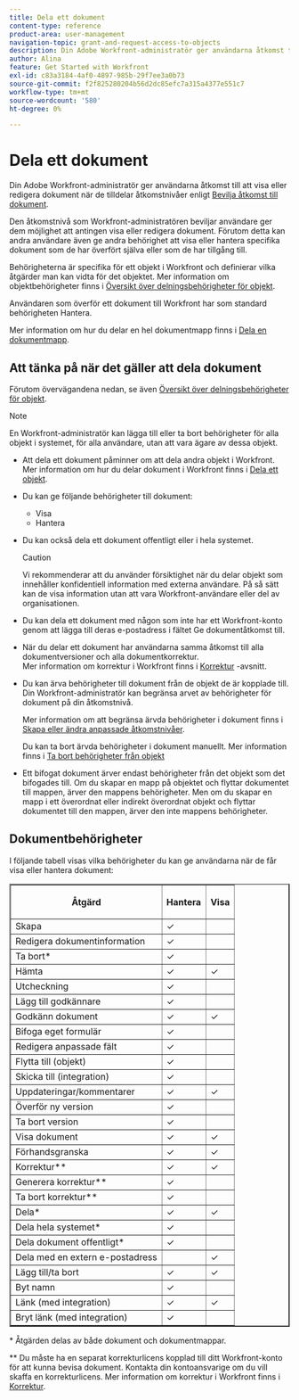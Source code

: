 ```yaml
---
title: Dela ett dokument
content-type: reference
product-area: user-management
navigation-topic: grant-and-request-access-to-objects
description: Din Adobe Workfront-administratör ger användarna åtkomst till att visa eller redigera dokument när de tilldelar åtkomstnivåer enligt Bevilja åtkomst till dokument.
author: Alina
feature: Get Started with Workfront
exl-id: c83a3184-4af0-4897-985b-29f7ee3a0b73
source-git-commit: f2f825280204b56d2dc85efc7a315a4377e551c7
workflow-type: tm+mt
source-wordcount: '580'
ht-degree: 0%

---
```


# Dela ett dokument

Din Adobe Workfront-administratör ger användarna åtkomst till att visa eller redigera dokument när de tilldelar åtkomstnivåer enligt [Bevilja åtkomst till dokument](../../administration-and-setup/add-users/configure-and-grant-access/grant-access-documents.md).

Den åtkomstnivå som Workfront-administratören beviljar användare ger dem möjlighet att antingen visa eller redigera dokument. Förutom detta kan andra användare även ge andra behörighet att visa eller hantera specifika dokument som de har överfört själva eller som de har tillgång till.

Behörigheterna är specifika för ett objekt i Workfront och definierar vilka åtgärder man kan vidta för det objektet. Mer information om objektbehörigheter finns i [Översikt över delningsbehörigheter för objekt](../../workfront-basics/grant-and-request-access-to-objects/sharing-permissions-on-objects-overview.md).

Användaren som överför ett dokument till Workfront har som standard behörigheten Hantera.

Mer information om hur du delar en hel dokumentmapp finns i [Dela en dokumentmapp](../../workfront-basics/grant-and-request-access-to-objects/share-a-document-folder.md).

## Att tänka på när det gäller att dela dokument

Förutom övervägandena nedan, se även [Översikt över delningsbehörigheter för objekt](../../workfront-basics/grant-and-request-access-to-objects/sharing-permissions-on-objects-overview.md).

>[!NOTE]
>
>En Workfront-administratör kan lägga till eller ta bort behörigheter för alla objekt i systemet, för alla användare, utan att vara ägare av dessa objekt.

* Att dela ett dokument påminner om att dela andra objekt i Workfront. Mer information om hur du delar dokument i Workfront finns i [Dela ett objekt](../../workfront-basics/grant-and-request-access-to-objects/share-an-object.md).
* Du kan ge följande behörigheter till dokument:

   * Visa
   * Hantera

* Du kan också dela ett dokument offentligt eller i hela systemet.

   >[!CAUTION]
   >
   >Vi rekommenderar att du använder försiktighet när du delar objekt som innehåller konfidentiell information med externa användare. På så sätt kan de visa information utan att vara Workfront-användare eller del av organisationen.

* Du kan dela ett dokument med någon som inte har ett Workfront-konto genom att lägga till deras e-postadress i fältet Ge dokumentåtkomst till.
* När du delar ett dokument har användarna samma åtkomst till alla dokumentversioner och alla dokumentkorrektur.\
   Mer information om korrektur i Workfront finns i [Korrektur](../../review-and-approve-work/proofing/proofing.md) -avsnitt.

* Du kan ärva behörigheter till dokument från de objekt de är kopplade till. Din Workfront-administratör kan begränsa arvet av behörigheter för dokument på din åtkomstnivå.

   Mer information om att begränsa ärvda behörigheter i dokument finns i [Skapa eller ändra anpassade åtkomstnivåer](../../administration-and-setup/add-users/configure-and-grant-access/create-modify-access-levels.md).

   Du kan ta bort ärvda behörigheter i dokument manuellt. Mer information finns i [Ta bort behörigheter från objekt](../../workfront-basics/grant-and-request-access-to-objects/remove-permissions-from-objects.md)

* Ett bifogat dokument ärver endast behörigheter från det objekt som det bifogades till. Om du skapar en mapp på objektet och flyttar dokumentet till mappen, ärver den mappens behörigheter. Men om du skapar en mapp i ett överordnat eller indirekt överordnat objekt och flyttar dokumentet till den mappen, ärver den inte mappens behörigheter.

## Dokumentbehörigheter

I följande tabell visas vilka behörigheter du kan ge användarna när de får visa eller hantera dokument:

<table border="2" cellspacing="15" cellpadding="1"> 
 <col> 
 <col> 
 <col> 
 <thead> 
  <tr> 
   <th> <p><strong>Åtgärd</strong> </p> </th> 
   <th> <p><strong>Hantera</strong> </p> </th> 
   <th> <p><strong>Visa</strong> </p> </th> 
  </tr> 
 </thead> 
 <tbody> 
  <tr> 
   <td scope="row">Skapa</td> 
   <td>✓</td> 
   <td> </td> 
  </tr> 
  <tr> 
   <td scope="row">Redigera dokumentinformation</td> 
   <td>✓</td> 
   <td> </td> 
  </tr> 
  <tr> 
   <td scope="row">Ta bort*</td> 
   <td>✓</td> 
   <td> </td> 
  </tr> 
  <tr> 
   <td scope="row">Hämta</td> 
   <td>✓</td> 
   <td>✓</td> 
  </tr> 
  <tr> 
   <td scope="row">Utcheckning</td> 
   <td>✓</td> 
   <td> </td> 
  </tr> 
  <tr> 
   <td scope="row">Lägg till godkännare</td> 
   <td>✓</td> 
   <td> </td> 
  </tr> 
  <tr> 
   <td scope="row">Godkänn dokument</td> 
   <td>✓</td> 
   <td>✓</td> 
  </tr> 
  <tr> 
   <td scope="row">Bifoga eget formulär</td> 
   <td>✓</td> 
   <td> </td> 
  </tr> 
  <tr> 
   <td scope="row">Redigera anpassade fält</td> 
   <td>✓</td> 
   <td> </td> 
  </tr> 
  <tr> 
   <td scope="row">Flytta till (objekt)</td> 
   <td>✓</td> 
   <td> </td> 
  </tr> 
  <tr> 
   <td scope="row">Skicka till (integration)</td> 
   <td>✓</td> 
   <td> </td> 
  </tr> 
  <tr> 
   <td scope="row">Uppdateringar/kommentarer</td> 
   <td>✓</td> 
   <td>✓</td> 
  </tr> 
  <tr> 
   <td scope="row">Överför ny version</td> 
   <td>✓</td> 
   <td> </td> 
  </tr> 
  <tr> 
   <td scope="row">Ta bort version</td> 
   <td>✓</td> 
   <td> </td> 
  </tr> 
  <tr> 
   <td scope="row">Visa dokument</td> 
   <td>✓</td> 
   <td>✓</td> 
  </tr> 
  <tr> 
   <td scope="row">Förhandsgranska</td> 
   <td>✓</td> 
   <td>✓</td> 
  </tr> 
  <tr> 
   <td scope="row">Korrektur**</td> 
   <td>✓</td> 
   <td>✓</td> 
  </tr> 
  <tr> 
   <td scope="row">Generera korrektur**</td> 
   <td>✓</td> 
   <td> </td> 
  </tr> 
  <tr> 
   <td scope="row">Ta bort korrektur**</td> 
   <td>✓</td> 
   <td> </td> 
  </tr> 
  <tr> 
   <td scope="row">Dela*</td> 
   <td>✓</td> 
   <td>✓</td> 
  </tr> 
  <tr> 
   <td scope="row">Dela hela systemet*</td> 
   <td>✓</td> 
   <td> </td> 
  </tr> 
  <tr> 
   <td scope="row">Dela dokument offentligt*</td> 
   <td>✓</td> 
   <td> </td> 
  </tr> 
  <tr> 
   <td scope="row">Dela med en extern e-postadress</td> 
   <td> </td> 
   <td>✓</td> 
  </tr> 
  <tr> 
   <td scope="row">Lägg till/ta bort</td> 
   <td>✓</td> 
   <td>✓</td> 
  </tr> 
  <tr> 
   <td scope="row">Byt namn</td> 
   <td>✓</td> 
   <td> </td> 
  </tr> 
  <tr> 
   <td scope="row">Länk (med integration)</td> 
   <td>✓</td> 
   <td>✓</td> 
  </tr> 
  <tr> 
   <td scope="row">Bryt länk (med integration)</td> 
   <td>✓</td> 
   <td> </td> 
  </tr> 
 </tbody> 
</table>

&#42; Åtgärden delas av både dokument och dokumentmappar.

&#42;&#42; Du måste ha en separat korrekturlicens kopplad till ditt Workfront-konto för att kunna bevisa dokument. Kontakta din kontoansvarige om du vill skaffa en korrekturlicens. Mer information om korrektur i Workfront finns i [Korrektur](../../review-and-approve-work/proofing/proofing.md).
